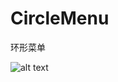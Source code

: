 CircleMenu
==========

环形菜单


![alt text](https://raw.githubusercontent.com/hhgz9527/CircleMenu/master/Gif.gif)

